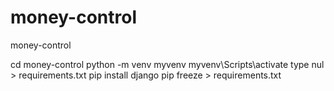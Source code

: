# money-control
money-control

cd money-control
python -m venv myvenv
myvenv\Scripts\activate
type nul > requirements.txt
pip install django
pip freeze > requirements.txt